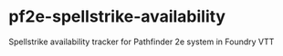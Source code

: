 # pf2e-spellstrike-availability
Spellstrike availability tracker for Pathfinder 2e system in Foundry VTT
